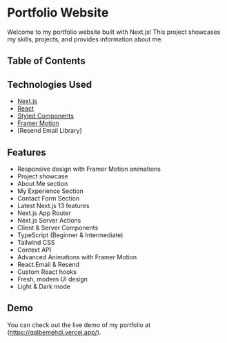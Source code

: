 # Portfolio Website

Welcome to my portfolio website built with Next.js! This project showcases my skills, projects, and provides information about me.

## Table of Contents

## Technologies Used

- [Next.js](https://nextjs.org/)
- [React](https://reactjs.org/)
- [Styled Components](https://styled-components.com/)
- [Framer Motion](https://www.framer.com/motion/)
- [Resend Email Library] <!-- Replace with the actual name of the library -->

## Features

- Responsive design with Framer Motion animations
- Project showcase
- About Me section
- My Experience Section
- Contact Form Section
- Latest Next.js 13 features
- Next.js App Router
- Next.js Server Actions
- Client & Server Components
- TypeScript (Beginner & Intermediate)
- Tailwind CSS
- Context API
- Advanced Animations with Framer Motion
- React.Email & Resend
- Custom React hooks
- Fresh, modern UI design
- Light & Dark mode


## Demo

You can check out the live demo of my portfolio at (https://qalbemehdi.vercel.app/).


  

